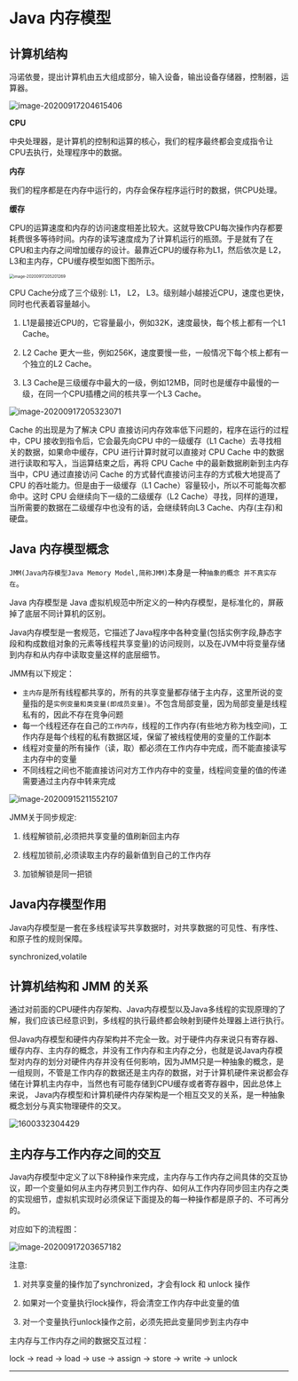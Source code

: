 # Java 内存模型

## 计算机结构

冯诺依曼，提出计算机由五大组成部分，输入设备，输出设备存储器，控制器，运算器。

![image-20200917204615406](Java内存模型.assets/image-20200917204615406.png)

**CPU**

中央处理器，是计算机的控制和运算的核心，我们的程序最终都会变成指令让CPU去执行，处理程序中的数据。

**内存**

我们的程序都是在内存中运行的，内存会保存程序运行时的数据，供CPU处理。

**缓存**

CPU的运算速度和内存的访问速度相差比较大。这就导致CPU每次操作内存都要耗费很多等待时间。内存的读写速度成为了计算机运行的瓶颈。于是就有了在CPU和主内存之间增加缓存的设计。最靠近CPU的缓存称为L1，然后依次是 L2，L3和主内存，CPU缓存模型如图下图所示。

<img src="Java内存模型.assets/image-20200917205201269.png" alt="image-20200917205201269" style="zoom:50%;" />

CPU Cache分成了三个级别: L1， L2， L3。级别越小越接近CPU，速度也更快，同时也代表着容量越小。

1. L1是最接近CPU的，它容量最小，例如32K，速度最快，每个核上都有一个L1 Cache。 

2. L2 Cache 更大一些，例如256K，速度要慢一些，一般情况下每个核上都有一个独立的L2 Cache。 

3. L3 Cache是三级缓存中最大的一级，例如12MB，同时也是缓存中最慢的一级，在同一个CPU插槽之间的核共享一个L3 Cache。

![image-20200917205323071](Java内存模型.assets/image-20200917205323071.png)

Cache 的出现是为了解决 CPU 直接访问内存效率低下问题的，程序在运行的过程中，CPU 接收到指令后，它会最先向CPU 中的一级缓存（L1 Cache）去寻找相关的数据，如果命中缓存，CPU 进行计算时就可以直接对 CPU Cache 中的数据进行读取和写入，当运算结束之后，再将 CPU Cache 中的最新数据刷新到主内存当中，CPU 通过直接访问 Cache 的方式替代直接访问主存的方式极大地提高了CPU 的吞吐能力。但是由于一级缓存（L1 Cache）容量较小，所以不可能每次都命中。这时 CPU 会继续向下一级的二级缓存（L2 Cache）寻找，同样的道理，当所需要的数据在二级缓存中也没有的话，会继续转向L3 Cache、内存(主存)和硬盘。

## Java 内存模型概念

``JMM(Java内存模型Java Memory Model,简称JMM)``本身是一种``抽象的概念 并不真实存在``。

Java 内存模型是 Java 虚拟机规范中所定义的一种内存模型，是标准化的，屏蔽掉了底层不同计算机的区别。

Java内存模型是一套规范，它描述了Java程序中各种变量(包括实例字段,静态字段和构成数组对象的元素等线程共享变量)的访问规则，以及在JVM中将变量存储到内存和从内存中读取变量这样的底层细节。

JMM有以下规定：

* ``主内存``是所有线程都共享的，所有的共享变量都存储于主内存，这里所说的变量指的是``实例变量和类变量(即成员变量)``。不包含局部变量，因为局部变量是线程私有的，因此不存在竞争问题
* 每一个线程还存在自己的``工作内存``，线程的工作内存(有些地方称为栈空间)，工作内存是每个线程的私有数据区域，保留了被线程使用的变量的工作副本
* 线程对变量的所有操作（读，取）都必须在工作内存中完成，而不能直接读写主内存中的变量
* 不同线程之间也不能直接访问对方工作内存中的变量，线程间变量的值的传递需要通过主内存中转来完成

![image-20200915211552107](Java内存模型.assets/Image.bmp)

JMM关于同步规定:

1. 线程解锁前,必须把共享变量的值刷新回主内存

2. 线程加锁前,必须读取主内存的最新值到自己的工作内存

3. 加锁解锁是同一把锁 

## Java内存模型作用

Java内存模型是一套在多线程读写共享数据时，对共享数据的可见性、有序性、和原子性的规则保障。 

synchronized,volatile

## 计算机结构和 JMM 的关系

通过对前面的CPU硬件内存架构、Java内存模型以及Java多线程的实现原理的了解，我们应该已经意识到，多线程的执行最终都会映射到硬件处理器上进行执行。 

但Java内存模型和硬件内存架构并不完全一致。对于硬件内存来说只有寄存器、缓存内存、主内存的概念，并没有工作内存和主内存之分，也就是说Java内存模型对内存的划分对硬件内存并没有任何影响，因为JMM只是一种抽象的概念，是一组规则，不管是工作内存的数据还是主内存的数据，对于计算机硬件来说都会存储在计算机主内存中，当然也有可能存储到CPU缓存或者寄存器中，因此总体上来说， Java内存模型和计算机硬件内存架构是一个相互交叉的关系，是一种抽象概念划分与真实物理硬件的交叉。 

![1600332304429](Java内存模型.assets/1600332304429.png)

## 主内存与工作内存之间的交互

Java内存模型中定义了以下8种操作来完成，主内存与工作内存之间具体的交互协议，即一个变量如何从主内存拷贝到工作内存、如何从工作内存同步回主内存之类的实现细节，虚拟机实现时必须保证下面提及的每一种操作都是原子的、不可再分的。 

对应如下的流程图：

![image-20200917203657182](Java内存模型.assets/image-20200917203657182.png)

注意: 

1. 对共享变量的操作加了synchronized，才会有lock 和 unlock 操作

2. 如果对一个变量执行lock操作，将会清空工作内存中此变量的值 

3. 对一个变量执行unlock操作之前，必须先把此变量同步到主内存中 

主内存与工作内存之间的数据交互过程：

lock -> read -> load -> use -> assign -> store -> write -> unlock

------

